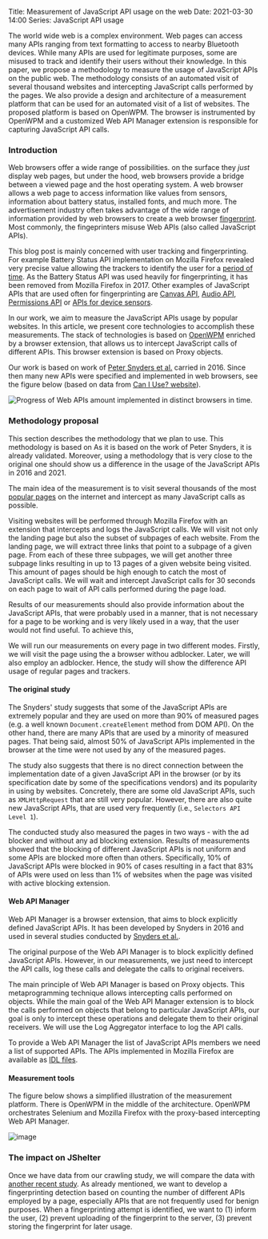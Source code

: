 Title: Measurement of JavaScript API usage on the web
Date: 2021-03-30 14:00
Series: JavaScript API usage

The world wide web is a complex environment. Web pages can access many APIs ranging from text formatting to access to nearby Bluetooth devices. While many APIs are used for legitimate purposes, some are misused to track and identify their users without their knowledge. In this paper, we propose a methodology to measure the usage of JavaScript APIs on the public web. The methodology consists of an automated visit of several thousand websites and intercepting JavaScript calls performed by the pages. We also provide a design and architecture of a measurement platform that can be used for an automated visit of a list of websites. The proposed platform is based on OpenWPM. The browser is instrumented by OpenWPM and a customized Web API Manager extension is responsible for capturing JavaScript API calls.

### Introduction

Web browsers offer a wide range of possibilities. on the surface
they _just_ display web pages, but under the hood, web
browsers provide a bridge between a viewed page and the host
operating system. A web browser allows a web page to access information
like values from sensors, information about battery status, installed
fonts, and much more. The advertisement industry often takes advantage of
the wide range of information provided by web browsers to create a web browser
[fingerprint](https://amiunique.org/links). Most commonly, the fingeprinters misuse Web APIs (also
called JavaScript APIs).

This blog post is mainly concerned
with user tracking and fingerprinting.
For example Battery Status API implementation on Mozilla Firefox
revealed very precise value allowing the trackers to identify the user
for a [period of time](https://petsymposium.org/2017/papers/hotpets/batterystatus-not-included.pdf).
As the Battery Status API was used heavily for fingerprinting, it
has been removed from Mozilla Firefox in 2017. Other examples of
JavaScript APIs that are used often for fingerprinting are [Canvas API](http://cseweb.ucsd.edu/~hovav/papers/ms12.html), [Audio API](https://senglehardt.com/papers/princeton_phd_dissertation_englehardt.pdf),
[Permissions API](https://arxiv.org/abs/2008.04480) or [APIs for device sensors](https://dl.acm.org/doi/10.1145/3243734.3243860).

In our work, we aim to measure the JavaScript APIs usage by popular
websites. In this article, we present core technologies to accomplish
these measurements. The stack of technologies is based on [OpenWPM](https://github.com/mozilla/OpenWPM)
enriched by a browser extension, that allows us to intercept JavaScript
calls of different APIs. This browser extension is based on Proxy
objects.

Our work is based on work of [Peter Snyders et al.](https://www3.cs.uic.edu/pub/Bits/PeterSnyder/Browser_Feature_Usage_on_the_Modern_Web.pdf)
carried in 2016. Since then many new
APIs were specified and implemented in web browsers, see the figure below
(based on data from [Can I Use? website](https://caniuse.com/)).

![Progress of Web APIs amount implemented in distinct browsers in time.]({attach}/images/crawling-apis.png)

### Methodology proposal

This section describes the methodology that we plan to use.
This methodology is based on
As it is based on the work of Peter Snyders, it is already validated.
Moreover, using a methodology that is very close to the
original one should show us a difference in the usage of the JavaScript
APIs in 2016 and 2021.

The main idea of the measurement is to visit several thousands of the
most [popular pages](https://tranco-list.eu/#aboutus) on the internet and intercept as many JavaScript calls
as possible.

Visiting websites will be performed through Mozilla Firefox with
an extension that intercepts and logs the JavaScript calls.
We will visit not
only the landing page but also the subset of subpages of each website.
From the landing page, we will extract three links that point to
a subpage of a given page. From each of these three subpages, we will
get another three subpage links resulting in up to 13 pages of a given
website being visited. This amount of pages should be high enough to
catch the most of JavaScript calls.
We will wait and intercept JavaScript
calls for 30 seconds on each page to wait of API calls performed during the page load.

Results of our measurements should also provide information about the
JavaScript APIs, that were probably used in a manner, that is not
necessary for a page to be working and is very likely used in a way,
that the user would not find useful. To achieve this,

We will run our
measurements on every page in two different modes. Firstly, we will
visit the page using the a browser withou adblocker. Later, we will also employ an adblocker.
Hence, the study will show the difference API usage of regular pages and trackers.

#### The original study

The Snyders' study suggests that some of the JavaScript APIs are
extremely popular and they are used on more than 90% of measured pages
(e.g. a well known `Document.createElement` method from DOM API). On the
other hand, there are many APIs that are used by a minority of measured
pages. That being said, almost 50% of JavaScript APIs implemented in the
browser at the time were not used by any of the measured pages.

The study also suggests that there is no direct connection between the
implementation date of a given JavaScript API in the browser (or by its
specification date by some of the specifications vendors) and its
popularity in using by websites. Concretely, there are some old
JavaScript APIs, such as `XMLHttpRequest` that are still very popular.
However, there are also quite new
JavaScript APIs, that are used very frequently (i.e., `Selectors API
Level 1`).

The conducted study also measured the pages in two ways - with the ad
blocker and without any ad blocking extension. Results of measurements
showed that the blocking of different JavaScript APIs is not uniform and
some APIs are blocked more often than others. Specifically, 10% of
JavaScript APIs were blocked in 90% of cases resulting in a fact that
83% of APIs were used on less than 1% of websites when the page was
visited with active blocking extension.

#### Web API Manager

Web API Manager is a browser extension, that aims to block explicitly
defined JavaScript APIs. It has been developed by Snyders in 2016 and
used in several studies conducted by [Snyders et al.](https://www.peteresnyder.com/).

The original purpose of the Web API Manager is to block explicitly
defined JavaScript APIs. However, in our measurements, we just need to
intercept the API calls, log these calls and delegate the calls to
original receivers.

The main principle of Web API Manager is based on Proxy objects. This
metaprogramming technique allows intercepting calls performed on
objects. While the main goal of the Web API Manager extension is to
block the calls performed on objects that belong to particular
JavaScript APIs, our goal is only to intercept these operations and
delegate them to their original receivers. We will use the Log Aggregator interface to log the API
calls.

To provide a Web API Manager the list of JavaScript APIs members we need
a list of supported APIs. The APIs implemented in Mozilla Firefox are available as [IDL files](https://searchfox.org/mozilla-central/source/dom/webidl).

#### Measurement tools

The figure below shows a simplified
illustration of the measurement platform. There is OpenWPM in the middle of the
architecture. OpenWPM orchestrates
Selenium and Mozilla Firefox with the proxy-based intercepting Web API Manager.

![image]({attach}/images/crawling-architecture.png)

### The impact on JShelter

Once we have data from our crawling study, we will compare the data with [another recent study](https://github.com/uiowa-irl/FP-Inspector/blob/master/Data/potential_fingerprinting_APIs.md). As already mentioned, we want to develop a fingerprinting detection based on  counting the number of different
APIs employed by a page, especially APIs that are not frequently used for benign purposes. When
a fingerprinting attempt is identified, we want to (1) inform the user, (2) prevent uploading of the
fingerprint to the server, (3) prevent storing the fingerprint for later usage.
